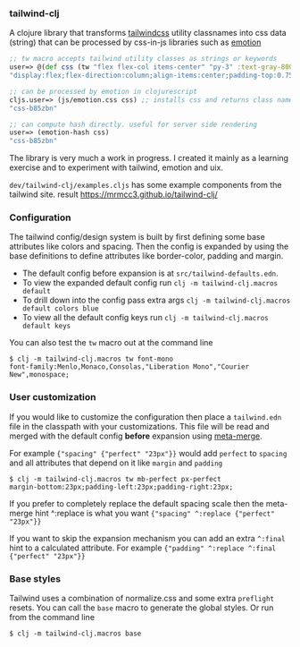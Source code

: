 ### tailwind-clj

A clojure library that transforms [tailwindcss](https://tailwindcss.com/) 
utility classnames into css data (string) that can be processed by 
css-in-js libraries such as [emotion](https://emotion.sh/docs/introduction)

```clojure
;; tw macro accepts tailwind utility classes as strings or keywords
user=> @(def css (tw "flex flex-col items-center" "py-3" :text-gray-800))
"display:flex;flex-direction:column;align-items:center;padding-top:0.75rem;padding-bottom:0.75rem;color:#2d3748;"

;; can be processed by emotion in clojurescript
cljs.user=> (js/emotion.css css) ;; installs css and returns class name
"css-b85zbn"

;; can compute hash directly. useful for server side rendering
user=> (emotion-hash css)
"css-b85zbn"
```

The library is very much a work in progress. I created it mainly as a learning
exercise and to experiment with tailwind, emotion and uix.

`dev/tailwind-clj/examples.cljs` has some example components from the tailwind
site. result https://mrmcc3.github.io/tailwind-clj/

### Configuration

The tailwind config/design system is built by first defining some base attributes 
like colors and spacing. Then the config is expanded by using the base definitions 
to define attributes like border-color, padding and margin.

* The default config before expansion is at `src/tailwind-defaults.edn`.
* To view the expanded default config run `clj -m tailwind-clj.macros default`
* To drill down into the config pass extra args `clj -m tailwind-clj.macros default colors blue`
* To view all the default config keys run `clj -m tailwind-clj.macros default keys`

You can also test the `tw` macro out at the command line

```
$ clj -m tailwind-clj.macros tw font-mono
font-family:Menlo,Monaco,Consolas,"Liberation Mono","Courier New",monospace;
```

### User customization

If you would like to customize the configuration then place a `tailwind.edn`
file in the classpath with your customizations. This file will be read and
merged with the default config **before** expansion using 
[meta-merge](https://github.com/weavejester/meta-merge). 

For example `{"spacing" {"perfect" "23px"}}` would add `perfect` to `spacing`
and all attributes that depend on it like `margin` and `padding`

```
$ clj -m tailwind-clj.macros tw mb-perfect px-perfect
margin-bottom:23px;padding-left:23px;padding-right:23px;
```

If you prefer to completely replace the default spacing scale then the
meta-merge hint ^:replace is what you want 
`{"spacing" ^:replace {"perfect" "23px"}}`

If you want to skip the expansion mechanism you can add an extra `^:final` 
hint to a calculated attribute. For example
`{"padding" ^:replace ^:final {"perfect" "23px"}}`

### Base styles

Tailwind uses a combination of normalize.css and some extra 
`preflight` resets. You can call the `base` macro to generate
the global styles. Or run from the command line
```
$ clj -m tailwind-clj.macros base
```
